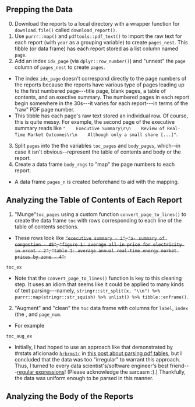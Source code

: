 

## Prepping the Data

0. Download the reports to a local directory with a wrapper function for `download.file()` called `download_report()`.
1. Use `purrr::map()` and `pdftools::pdf_text()` to import the raw text for each report (with `year` as a grouping variable) to create `pages_nest`. This tibble (or data frame) has each report stored as a list column named `page`.
2. Add an index `idx_page` (via `dplyr::row_number()`) and "unnest" the `page` column of `pages_nest` to create `pages`.
  + The index `idx_page` doesn't correspond directly to the page numbers of the reports because the reports have various type of pages leading up to the first numbered page---title page, blank pages, a table of contents, and an exective summary. The numbered pages in each report begin somewhere in the 30s---it varies for each report---in terms of the "raw" PDF page number.
  + This tibble has each page's raw text stored an individual row. Of course, this is quite messy. For example, the second page of the executive summary reads like `"    Executive Summary\r\n    Review of Real-Time Market Outcomes\r\n    Although only a small share [...]"`.
3. Split `pages` into the the variables `toc_pages` and `body_pages`, which--in case it isn't obvious--represent the table of contents and body or the report.
4. Create a data frame `body_rngs` to "map" the page numbers to each report.
  + A data frame `pages_n` is created beforehand to aid with the mapping.


## Analyzing the Table of Contents of Each Report

1. "Munge"`toc_pages` using a custom function `convert_page_to_lines()` to create the data frame `toc` with rows corresponding to each line of the table of contents sections.
  + These rows look like ~~`"executive summary - i"`, `"a- summary of congestion - 45"`, `"figure 1: average all-in price for electricity in ercot - 2"`, `"table 1: average annual real-time energy market prices by zone - 4"`.~~

```{r toc_ex_show-1, eval=F}
toc_ex
```

  + Note that the `convert_page_to_lines()` function is key to this cleaning step. It uses an idiom that seems like it could be applied to many kinds of text parsing---namely, `stringr::str_split(x, "\\n") %>% purrr::map(stringr::str_squish) %>% unlist() %>% tibble::enframe()`.

2. "Augment" and "clean" the `toc` data frame with columns for `label`, `index` (the , and `page_num`.
  + For example

```{r toc_aug_ex_show-1, eval=F}
toc_aug_ex
```

  + Initially, I had hoped to use an approach like that demonstrated by #rstats aficionado [`hrbrmstr`]() in [this post about parsing pdf tables](https://rud.is/b/2017/01/26/one-view-of-the-impact-of-the-new-immigration-ban-freeing-pdf-data-with-tabulizer/), but I concluded that the data was too "irregular" to warrant this approach. Thus, I turned to every data scientist's/software engineer's best friend---[regular expressions](https://en.wikipedia.org/wiki/Regular_expression)! (Please acknowledge the sarcasm :).) Thankfully, the data was uniform enough to be parsed in this manner.

## Analyzing the Body of the Reports
